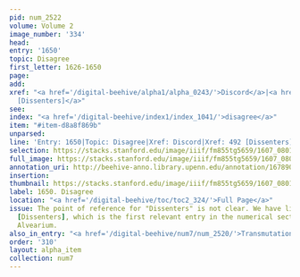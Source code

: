 ```yaml
---
pid: num_2522
volume: Volume 2
image_number: '334'
head:
entry: '1650'
topic: Disagree
first_letter: 1626-1650
page:
add:
xref: "<a href='/digital-beehive/alpha1/alpha_0243/'>Discord</a>|<a href='/digital-beehive/num2/num_0617/'>492
  [Dissenters]</a>"
see:
index: "<a href='/digital-beehive/index1/index_1041/'>disagree</a>"
item: "#item-d8a8f869b"
unparsed:
line: 'Entry: 1650|Topic: Disagree|Xref: Discord|Xref: 492 [Dissenters]|Index: disagree|#item-d8a8f869b'
selection: https://stacks.stanford.edu/image/iiif/fm855tg5659/1607_0801/907,4525,1685,188/full/0/default.jpg
full_image: https://stacks.stanford.edu/image/iiif/fm855tg5659/1607_0801/full/full/0/default.jpg
annotation_uri: http://beehive-anno.library.upenn.edu/annotation/1678908871815
insertion:
thumbnail: https://stacks.stanford.edu/image/iiif/fm855tg5659/1607_0801/907,4525,600,180/250,/0/default.jpg
label: 1650. Disagree
location: "<a href='/digital-beehive/toc/toc2_324/'>Full Page</a>"
issue: The point of reference for "Dissenters" is not clear. We have linked to 492
  [Dissenters], which is the first relevant entry in the numerical section of the
  Alvearium.
also_in_entry: "<a href='/digital-beehive/num7/num_2520/'>Transmutation</a>|<a href='/digital-beehive/num7/num_2521/'>Pewter</a>"
order: '310'
layout: alpha_item
collection: num7
---
```

